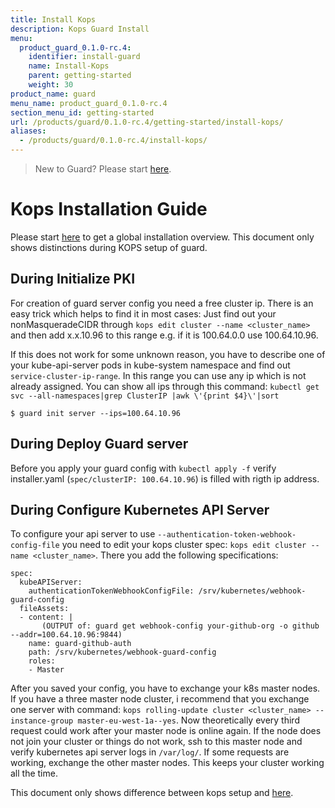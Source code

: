 ```yaml
---
title: Install Kops
description: Kops Guard Install
menu:
  product_guard_0.1.0-rc.4:
    identifier: install-guard
    name: Install-Kops
    parent: getting-started
    weight: 30
product_name: guard
menu_name: product_guard_0.1.0-rc.4
section_menu_id: getting-started
url: /products/guard/0.1.0-rc.4/getting-started/install-kops/
aliases:
  - /products/guard/0.1.0-rc.4/install-kops/
---
```


> New to Guard? Please start [here](/docs/tutorial.md).

# Kops Installation Guide

Please start [here](/docs/install.md) to get a global installation overview. This document only
shows distinctions during KOPS setup of guard.

## During Initialize PKI
For creation of guard server config you need a free cluster ip. There is an easy trick which helps
to find it in most cases: Just find out your nonMasqueradeCIDR through `kops edit cluster --name
<cluster_name>` and then add x.x.10.96 to this range e.g. if it is 100.64.0.0 use 100.64.10.96.

If this does not work for some unknown reason, you have to describe one of your kube-api-server pods
in kube-system namespace and find out ```service-cluster-ip-range```. In this range you can use any
ip which is not already assigned. You can show all ips through this command: ```kubectl get svc --all-namespaces|grep ClusterIP |awk \'{print $4}\'|sort```

```
$ guard init server --ips=100.64.10.96
```

## During Deploy Guard server
Before you apply your guard config with `kubectl apply -f` verify installer.yaml (`spec/clusterIP: 100.64.10.96`) is filled with rigth ip address.

## During Configure Kubernetes API Server
To configure your api server to use `--authentication-token-webhook-config-file` you need to edit
your kops cluster spec: `kops edit cluster --name <cluster_name>`. There you add the following
specifications:

```
spec:
  kubeAPIServer:
    authenticationTokenWebhookConfigFile: /srv/kubernetes/webhook-guard-config
  fileAssets:
  - content: |
       (OUTPUT of: guard get webhook-config your-github-org -o github --addr=100.64.10.96:9844)
    name: guard-github-auth
    path: /srv/kubernetes/webhook-guard-config
    roles:
    - Master
```

After you saved your config, you have to exchange your k8s master nodes. If you have a three
master node cluster, i recommend that you exchange one server with command: `kops rolling-update
cluster <cluster_name> --instance-group master-eu-west-1a--yes`. Now theoretically every third
request could work after your master node is online again. If the node does not join your cluster
or things do not work, ssh to this master node and verify kubernetes api server logs in `/var/log/`.
If some requests are working, exchange the other master nodes. This keeps your cluster working all
the time.

This document only shows difference between kops setup and [here](/docs/install.md).
